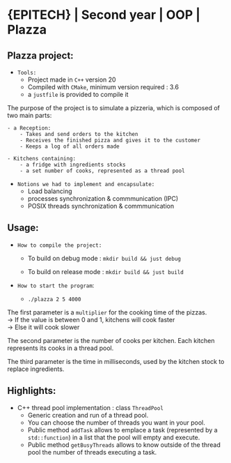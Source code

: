# {EPITECH} | Second year | OOP | Plazza

## Plazza project:

- `Tools:`
    * Project made in `C++` version 20
    * Compiled with `CMake`, minimum version required : 3.6
    * a `justfile` is provided to compile it  

The purpose of the project is to simulate a pizzeria, which is composed of two main parts:

    - a Reception:
        - Takes and send orders to the kitchen
        - Receives the finished pizza and gives it to the customer
        - Keeps a log of all orders made

    - Kitchens containing:
        - a fridge with ingredients stocks
        - a set number of cooks, represented as a thread pool

- `Notions we had to implement and encapsulate:`
    * Load balancing
    * processes synchronization & commmunication (IPC)
    * POSIX threads synchronization & commmunication

## Usage:

- `How to compile the project:`
    * To build on debug mode : `mkdir build && just debug`<brk>

    * To build on release mode : `mkdir build && just build`

- `How to start the program`:
    * `./plazza 2 5 4000 `

The first parameter is a `multiplier` for the cooking time of the pizzas.  
-> If the value is between 0 and 1, kitchens will cook faster  
-> Else it will cook slower  
  
The second parameter is the number of cooks per kitchen.
Each kitchen represents its cooks in a thread pool.
  
The third parameter is the time in milliseconds, used by the kitchen stock to replace ingredients.

## Highlights:

- C++ thread pool implementation : class `ThreadPool`
    * Generic creation and run of a thread pool.
    * You can choose the number of threads you want in your pool.
    * Public method `addTask` allows to emplace a task (represented by a `std::function`) in a list that the pool will empty and execute.
    * Public method `getBusyThreads` allows to know outside of the thread pool the number of threads executing a task.